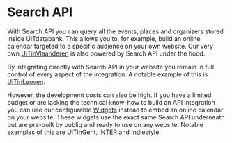 # Search API

With Search API you can query all the events, places and organizers stored inside UiTdatabank. This allows you to, for example, build an online calendar targeted to a specific audience on your own website. Our very own [UiTinVlaanderen](https://www.uitinvlaanderen.be) is also powered by Search API under the hood.

By integrating directly with Search API in your website you remain in full control of every aspect of the integration. A notable example of this is [UiTinLeuven](https://www.uitinleuven.be).

However, the development costs can also be high. If you have a limited budget or are lacking the technical know-how to build an API integration you can use our configurable [Widgets](https://docs.publiq.be/docs/widgets) instead to embed an online calendar on your website. These widgets use the exact same Search API underneath but are pre-built by publiq and ready to use on any website. Notable examples of this are [UiTinGent](https://www.uitingent.be), [INTER](https://www.vlaanderen.be/inter/meedoen-aan-een-toegankelijke-samenleving/agenda-toegankelijke-evenementen) and [Indiestyle](https://www.indiestyle.be/agenda).
